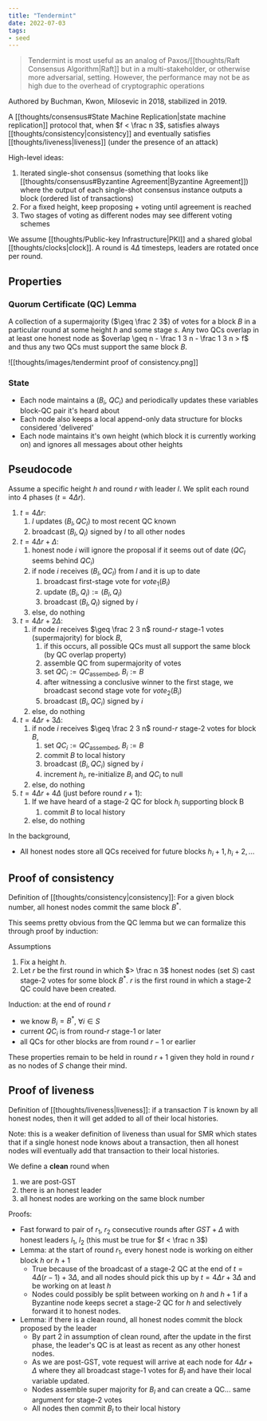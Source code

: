 ```yaml
---
title: "Tendermint"
date: 2022-07-03
tags:
- seed
---
```


> Tendermint is most useful as an analog of Paxos/[[thoughts/Raft Consensus Algorithm|Raft]] but in a multi-stakeholder, or otherwise more adversarial, setting. However, the performance may not be as high due to the overhead of cryptographic operations

Authored by Buchman, Kwon, Milosevic in 2018, stabilized in 2019.

A [[thoughts/consensus#State Machine Replication|state machine replication]] protocol that, when $f < \frac n 3$, satisfies always [[thoughts/consistency|consistency]] and eventually satisfies [[thoughts/liveness|liveness]] (under the presence of an attack)

High-level ideas:
1. Iterated single-shot consensus (something that looks like [[thoughts/consensus#Byzantine Agreement|Byzantine Agreement]]) where the output of each single-shot consensus instance outputs a block (ordered list of transactions)
2. For a fixed height, keep proposing + voting until agreement is reached
3. Two stages of voting as different nodes may see different voting schemes

We assume [[thoughts/Public-key Infrastructure|PKI]] and a shared global [[thoughts/clocks|clock]]. A round is $4 \Delta$ timesteps, leaders are rotated once per round.

## Properties
### Quorum Certificate (QC) Lemma
A collection of a supermajority ($\geq \frac 2 3$) of votes for a block $B$ in a particular round at some height $h$ and some stage $s$. Any two QCs overlap in at least one honest node as $overlap \geq n - \frac 1 3 n - \frac 1 3 n > f$ and thus any two QCs must support the same block $B$.

![[thoughts/images/tendermint proof of consistency.png]]

### State
- Each node maintains a ($B_i$, $QC_i$) and periodically updates these variables block-QC pair it's heard about
- Each node also keeps a local append-only data structure for blocks considered 'delivered'
- Each node maintains it's own height (which block it is currently working on) and ignores all messages about other heights

## Pseudocode
Assume a specific height $h$ and round $r$ with leader $l$. We split each round into 4 phases ($t = 4 \Delta r$).

1. $t = 4 \Delta r$: 
	1. $l$ updates $(B_l,QC_l)$ to most recent QC known
	2. broadcast $(B_l, Q_l)$ signed by $l$ to all other nodes
2. $t = 4\Delta r + \Delta$:
	1. honest node $i$ will ignore the proposal if it seems out of date ($QC_l$ seems behind $QC_i$)
	2. if node $i$ receives $(B_l, QC_l)$ from $l$ and it is up to date
		1. broadcast first-stage vote for $vote_1(B_l)$
		2. update $(B_i, Q_i) := (B_l, Q_l)$
		3. broadcast $(B_l, Q_l)$ signed by $i$
	3. else, do nothing
3. $t = 4 \Delta r + 2\Delta$:
	1. if node $i$ receives $\geq \frac 2 3 n$ round-$r$ stage-1 votes (supermajority) for block $B$,
		1. if this occurs, all possible QCs must all support the same block (by QC overlap property)
		2. assemble QC from supermajority of votes
		3. set $QC_i := QC_\textrm{assembed}$, $B_i := B$
		4. after witnessing a conclusive winner to the first stage, we broadcast second stage vote for $vote_2(B_i)$
		5. broadcast $(B_i, QC_i)$ signed by $i$
	2. else, do nothing
4. $t = 4\Delta r + 3 \Delta$:
	1. if node $i$ receives $\geq \frac 2 3 n$ round-$r$ stage-2 votes for block $B$,
		1. set $QC_i := QC_\textrm{assembed}$, $B_i := B$
		2. commit $B$ to local history
		3. broadcast $(B_i, QC_i)$ signed by $i$
		4. increment $h_i$, re-initialize $B_i$ and $QC_i$ to null
	2. else, do nothing
5. $t = 4 \Delta r + 4 \Delta$ (just before round $r + 1$):
	1. If we have heard of a stage-2 QC for block $h_i$ supporting block B
		1. commit $B$ to local history
	2. else, do nothing

In the background,
- All honest nodes store all QCs received for future blocks $h_i + 1, h_i + 2, \dots$

## Proof of consistency
Definition of [[thoughts/consistency|consistency]]: For a given block number, all honest nodes commit the same block $B^*$.

This seems pretty obvious from the QC lemma but we can formalize this through proof by induction:

Assumptions
1. Fix a height $h$.
2. Let $r$ be the first round in which $> \frac n 3$ honest nodes (set $S$) cast stage-2 votes for some block $B^*$. $r$ is the first round in which a stage-2 QC could have been created.

Induction: at the end of round $r$
- we know $B_i = B^*$, $\forall i \in S$ 
- current $QC_i$ is from round-$r$ stage-1 or later
- all QCs for other blocks are from round $r - 1$ or earlier

These properties remain to be held in round $r + 1$ given they hold in round $r$ as no nodes of $S$ change their mind.

## Proof of liveness
Definition of [[thoughts/liveness|liveness]]: if a transaction $T$ is known by all honest nodes, then it will get added to all of their local histories.

Note: this is a weaker definition of liveness than usual for SMR which states that if a single honest node knows about a transaction, then all honest nodes will eventually add that transaction to their local histories.

We define a **clean** round when
1. we are post-GST
2. there is an honest leader
3. all honest nodes are working on the same block number

Proofs:
- Fast forward to pair of $r_1$, $r_2$ consecutive rounds after $GST + \Delta$ with honest leaders $l_1$, $l_2$ (this must be true for $f < \frac n 3$)
- Lemma: at the start of round $r_1$, every honest node is working on either block $h$ or $h+1$
	- True because of the broadcast of a stage-2 QC at the end of $t = 4\Delta (r - 1) + 3 \Delta$, and all nodes should pick this up by $t = 4 \Delta r + 3 \Delta$ and be working on at least $h$
	- Nodes could possibly be split between working on $h$ and $h + 1$ if a Byzantine node keeps secret a stage-2 QC for $h$ and selectively forward it to honest nodes.
- Lemma: if there is a clean round, all honest nodes commit the block proposed by the leader
	- By part 2 in assumption of clean round, after the update in the first phase, the leader's QC is at least as recent as any other honest nodes.
	- As we are post-GST, vote request will arrive at each node for $4 \Delta r + \Delta$ where they all broadcast stage-1 votes for $B_l$ and have their local variable updated.
	- Nodes assemble super majority for $B_l$ and can create a QC... same argument for stage-2 votes
	- All nodes then commit $B_l$ to their local history

